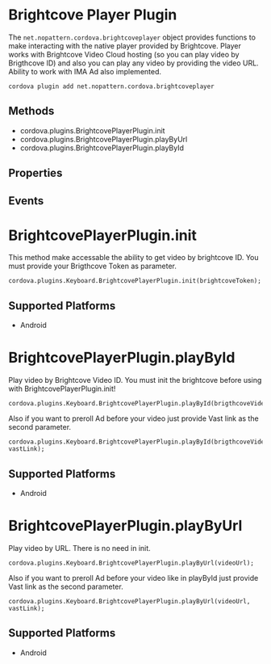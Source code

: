 Brightcove Player Plugin 
======

The `net.nopattern.cordova.brightcoveplayer` object provides functions to make interacting with the native player provided by Brightcove. Player works with Brightcove Video Cloud hosting (so you can play video by Brigthcove ID) and also you can play any video by providing the video URL. Ability to work with IMA Ad also implemented.

    cordova plugin add net.nopattern.cordova.brightcoveplayer

Methods
-------

- cordova.plugins.BrightcovePlayerPlugin.init
- cordova.plugins.BrightcovePlayerPlugin.playByUrl
- cordova.plugins.BrightcovePlayerPlugin.playById

Properties
--------



Events
--------



BrightcovePlayerPlugin.init
=================

This method make accessable the ability to get video by brightcove ID. You must provide your Brigthcove Token as parameter.

    cordova.plugins.Keyboard.BrightcovePlayerPlugin.init(brightcoveToken);

Supported Platforms
-------------------

- Android

BrightcovePlayerPlugin.playById
=================

Play video by Brightcove Video ID. You must init the brightcove before using with BrightcovePlayerPlugin.init!

    cordova.plugins.Keyboard.BrightcovePlayerPlugin.playById(brigthcoveVideoId);

Also if you want to preroll Ad before your video just provide Vast link as the second parameter.

    cordova.plugins.Keyboard.BrightcovePlayerPlugin.playById(brigthcoveVideoId, vastLink);

Supported Platforms
-------------------

- Android

BrightcovePlayerPlugin.playByUrl
=================

Play video by URL. There is no need in init.

    cordova.plugins.Keyboard.BrightcovePlayerPlugin.playByUrl(videoUrl);

Also if you want to preroll Ad before your video like in playById just provide Vast link as the second parameter.

    cordova.plugins.Keyboard.BrightcovePlayerPlugin.playByUrl(videoUrl, vastLink);

Supported Platforms
-------------------

- Android



